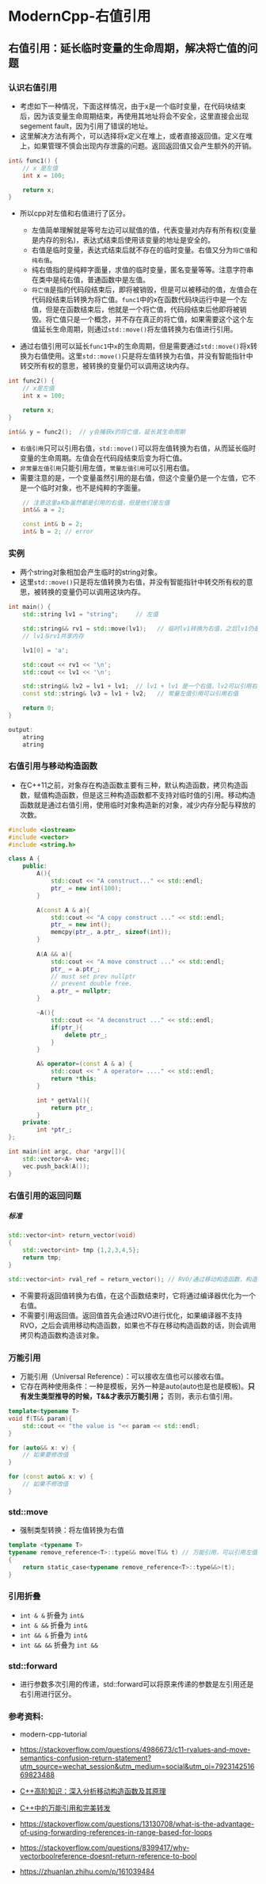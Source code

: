 # ModernCpp-右值引用




## 右值引用：延长临时变量的生命周期，解决将亡值的问题

### 认识右值引用

+ 考虑如下一种情况，下面这样情况，由于x是一个临时变量，在代码块结束后，因为该变量生命周期结束，再使用其地址将会不安全，这里直接会出现segement fault，因为引用了错误的地址。
+ 这里解决方法有两个，可以选择将x定义在堆上，或者直接返回值。定义在堆上，如果管理不慎会出现内存泄露的问题。返回返回值又会产生额外的开销。

``` cpp
int& func1() {
    // x 是左值
    int x = 100;

    return x;
}
```

+ 所以cpp对左值和右值进行了区分。
  + 左值简单理解就是等号左边可以赋值的值，代表变量对内存有所有权(变量是内存的别名)，表达式结束后使用该变量的地址是安全的。
  + 右值是临时变量，表达式结束后就不存在的临时变量。右值又分为`将亡值`和`纯右值`。
  + 纯右值指的是纯粹字面量，求值的临时变量，匿名变量等等。注意字符串在类中是纯右值，普通函数中是左值。
  + `将亡值`是指的代码段结束后，即将被销毁，但是可以被移动的值，左值会在代码段结束后转换为将亡值。`func1`中的x在函数代码块运行中是一个左值，但是在函数结束后，他就是一个将亡值，代码段结束后他即将被销毁。将亡值只是一个概念，并不存在真正的将亡值，如果需要这个这个左值延长生命周期，则通过`std::move()`将左值转换为右值进行引用。

+ 通过右值引用可以延长`func1`中`x`的生命周期，但是需要通过`std::move()`将x转换为右值使用。这里`std::move()`只是将左值转换为右值，并没有智能指针中转交所有权的意思，被转换的变量仍可以调用这块内存。

``` cpp
int func2() {
    // x是左值
    int x = 100;

    return x;	
}

int&& y = func2();	// y会捕获x的将亡值，延长其生命周期
```

+ `右值引用`只可以引用右值，`std::move()`可以将左值转换为右值，从而延长临时变量的生命周期。左值会在代码段结束后变为将亡值。
+ `非常量左值引用`只能引用左值，`常量左值引用`可以引用右值。
+ 需要注意的是，一个变量虽然引用的是右值，但这个变量仍是一个左值，它不是一个临时对象，也不是纯粹的字面量。

``` cpp
    // 注意这里a和b虽然都是引用的右值，但是他们是左值
    int&& a = 2;

    const int& b = 2;
	int& b = 2; // error
```

### 实例

+ 两个string对象相加会产生临时的string对象。
+ 这里`std::move()`只是将左值转换为右值，并没有智能指针中转交所有权的意思，被转换的变量仍可以调用这块内存。

``` cpp
int main() {
    std::string lv1 = "string";     // 左值

    std::string&& rv1 = std::move(lv1);   // 临时lv1转换为右值，之后lv1仍是一个左值。
    // lv1与rv1共享内存

    lv1[0] = 'a';

    std::cout << rv1 << '\n';
    std::cout << lv1 << '\n';

    std::string&& lv2 = lv1 + lv1;  // lv1 + lv1 是一个右值，lv2可以引用右值。
    const std::string& lv3 = lv1 + lv2;   // 常量左值引用可以引用右值

    return 0;    
}

output:
    atring
    atring
```

### 右值引用与移动构造函数

+ 在C++11之前，对象存在构造函数主要有三种，默认构造函数，拷贝构造函数，赋值构造函数，但是这三种构造函数都不支持对临时值的引用。移动构造函数就是通过右值引用，使用临时对象构造新的对象，减少内存分配与释放的次数。

``` cpp
#include <iostream>
#include <vector>
#include <string.h>

class A {
    public:
        A(){
            std::cout << "A construct..." << std::endl;
            ptr_ = new int(100);
        }

        A(const A & a){
            std::cout << "A copy construct ..." << std::endl;
            ptr_ = new int();
            memcpy(ptr_, a.ptr_, sizeof(int));
        }
    
        A(A && a){
            std::cout << "A move construct ..." << std::endl;
            ptr_ = a.ptr_;
            // must set prev nullptr
            // prevent double free.
            a.ptr_ = nullptr;
        }

        ~A(){
            std::cout << "A deconstruct ..." << std::endl;
            if(ptr_){
                delete ptr_;
            }
        }

        A& operator=(const A & a) {
            std::cout << " A operator= ...." << std::endl;
            return *this;
        }

        int * getVal(){
            return ptr_;
        }
    private:
        int *ptr_;
};

int main(int argc, char *argv[]){
    std::vector<A> vec;
    vec.push_back(A());
}
```

### 右值引用的返回问题

##### 标准

``` cpp
std::vector<int> return_vector(void)
{
    std::vector<int> tmp {1,2,3,4,5};
    return tmp;
}

std::vector<int> rval_ref = return_vector(); // RVO/通过移动构造函数，构造一个新的对象。
```

+ 不需要将返回值转换为右值，在这个函数结束时，它将通过编译器优化为一个右值。
+ 不需要引用返回值。返回值首先会通过RVO进行优化，如果编译器不支持RVO，之后会调用移动构造函数，如果也不存在移动构造函数的话，则会调用拷贝构造函数构造该对象。

### 万能引用

+ 万能引用（Universal Reference）：可以接收左值也可以接收右值。
+ 它存在两种使用条件：一种是模板，另外一种是auto(auto也是也是模板)。**只有发生类型推导的时候，T&&才表示万能引用；** 否则，表示右值引用。

``` cpp
template<typename T>
void f(T&& param){
    std::cout << "the value is "<< param << std::endl;
}

for (auto&& x: v) {
    // 如果要修改值
}

for (const auto& x: v) {
    // 如果不修改值
}
```

### std::move

+ 强制类型转换：将左值转换为右值

```cpp
template <typename T>
typename remove_reference<T>::type&& move(T&& t) // 万能引用，可以引用左值，也能引用右值
{
    return static_case<typename remove_reference<T>::type&&>(t);
}
```

### 引用折叠

- `int & &` 折叠为 `int&`
- `int & &&` 折叠为 `int&`
- `int && &` 折叠为 `int&`
- `int && &&` 折叠为 `int &&`

### std::forward

+ 进行参数多次引用的传递，std::forward可以将原来传递的参数是左引用还是右引用进行区分。

### 参考资料:

+ modern-cpp-tutorial
+ https://stackoverflow.com/questions/4986673/c11-rvalues-and-move-semantics-confusion-return-statement?utm_source=wechat_session&utm_medium=social&utm_oi=792314251669823488


+ [C++高阶知识：深入分析移动构造函数及其原理](http://avdancedu.com/a39d51f9/)
+ [C++中的万能引用和完美转发](https://shuntan.github.io/posts/%E5%AE%8C%E7%BE%8E%E8%BD%AC%E5%8F%91)
+ https://stackoverflow.com/questions/13130708/what-is-the-advantage-of-using-forwarding-references-in-range-based-for-loops
+ https://stackoverflow.com/questions/8399417/why-vectorboolreference-doesnt-return-reference-to-bool
+ https://zhuanlan.zhihu.com/p/161039484

